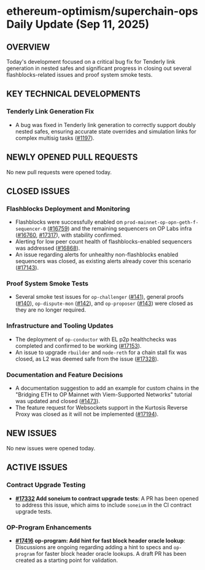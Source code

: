 # ethereum-optimism/superchain-ops Daily Update (Sep 11, 2025)
## OVERVIEW 
Today's development focused on a critical bug fix for Tenderly link generation in nested safes and significant progress in closing out several flashblocks-related issues and proof system smoke tests.

## KEY TECHNICAL DEVELOPMENTS

### Tenderly Link Generation Fix
*   A bug was fixed in Tenderly link generation to correctly support doubly nested safes, ensuring accurate state overrides and simulation links for complex multisig tasks ([#1197](https://github.com/ethereum-optimism/superchain-ops/pull/1197)).

## NEWLY OPENED PULL REQUESTS
No new pull requests were opened today.

## CLOSED ISSUES

### Flashblocks Deployment and Monitoring
*   Flashblocks were successfully enabled on `prod-mainnet-op-opn-geth-f-sequencer-0` ([#16759](https://github.com/ethereum-optimism/superchain-ops/issues/16759)) and the remaining sequencers on OP Labs infra ([#16760](https://github.com/ethereum-optimism/superchain-ops/issues/16760), [#17317](https://github.com/ethereum-optimism/superchain-ops/issues/17317)), with stability confirmed.
*   Alerting for low peer count health of flashblocks-enabled sequencers was addressed ([#16868](https://github.com/ethereum-optimism/superchain-ops/issues/16868)).
*   An issue regarding alerts for unhealthy non-flashblocks enabled sequencers was closed, as existing alerts already cover this scenario ([#17143](https://github.com/ethereum-optimism/superchain-ops/issues/17143)).

### Proof System Smoke Tests
*   Several smoke test issues for `op-challenger` ([#141](https://github.com/ethereum-optimism/superchain-ops/issues/141)), general proofs ([#140](https://github.com/ethereum-optimism/superchain-ops/issues/140)), `op-dispute-mon` ([#142](https://github.com/ethereum-optimism/superchain-ops/issues/142)), and `op-proposer` ([#143](https://github.com/ethereum-optimism/superchain-ops/issues/143)) were closed as they are no longer required.

### Infrastructure and Tooling Updates
*   The deployment of `op-conductor` with EL p2p healthchecks was completed and confirmed to be working ([#17153](https://github.com/ethereum-optimism/superchain-ops/issues/17153)).
*   An issue to upgrade `rbuilder` and `node-reth` for a chain stall fix was closed, as L2 was deemed safe from the issue ([#17328](https://github.com/ethereum-optimism/superchain-ops/issues/17328)).

### Documentation and Feature Decisions
*   A documentation suggestion to add an example for custom chains in the "Bridging ETH to OP Mainnet with Viem-Supported Networks" tutorial was updated and closed ([#1473](https://github.com/ethereum-optimism/superchain-ops/issues/1473)).
*   The feature request for Websockets support in the Kurtosis Reverse Proxy was closed as it will not be implemented ([#17194](https://github.com/ethereum-optimism/superchain-ops/issues/17194)).

## NEW ISSUES
No new issues were opened today.

## ACTIVE ISSUES

### Contract Upgrade Testing
*   **[#17332](https://github.com/ethereum-optimism/superchain-ops/issues/17332) Add soneium to contract upgrade tests**: A PR has been opened to address this issue, which aims to include `soneium` in the CI contract upgrade tests.

### OP-Program Enhancements
*   **[#17416](https://github.com/ethereum-optimism/superchain-ops/issues/17416) op-program: Add hint for fast block header oracle lookup**: Discussions are ongoing regarding adding a hint to specs and `op-program` for faster block header oracle lookups. A draft PR has been created as a starting point for validation.